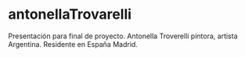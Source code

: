# antonellaTrovarelli 
Presentación para final de proyecto.
Antonella Troverelli pintora, artista Argentina. Residente en España Madrid.
